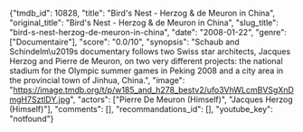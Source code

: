 {"tmdb_id": 10828, "title": "Bird's Nest - Herzog & de Meuron in China", "original_title": "Bird's Nest - Herzog & de Meuron in China", "slug_title": "bird-s-nest-herzog-de-meuron-in-china", "date": "2008-01-22", "genre": ["Documentaire"], "score": "0.0/10", "synopsis": "Schaub and Schindelm\u2019s documentary follows two Swiss star architects, Jacques Herzog and Pierre de Meuron, on two very different projects: the national stadium for the Olympic summer games in Peking 2008 and a city area in the provincial town of Jinhua, China.", "image": "https://image.tmdb.org/t/p/w185_and_h278_bestv2/ufo3VhWLcmBVSgXnDmgH7SztlDY.jpg", "actors": ["Pierre De Meuron (Himself)", "Jacques Herzog (Himself)"], "comments": [], "recommandations_id": [], "youtube_key": "notfound"}